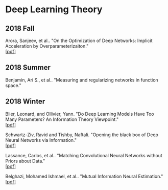 # Deep Learning Theory

## 2018 Fall
Arora, Sanjeev, et al.. "On the Optimization of Deep Networks: Implicit Acceleration by Overparameterizaiton."
</br>[[pdf]](https://arxiv.org/pdf/1802.06509.pdf)

## 2018 Summer
Benjamin, Ari S., et al.. "Measuring and regularizing networks in function space."

## 2018 Winter
Blier, Leonard, and Ollivier, Yann. "Do Deep Learning Models Have Too Many Parameters? An Information Theory Viewpoint."
</br>[[pdf]](https://arxiv.org/pdf/1802.07044.pdf)

Schwartz-Ziv, Ravid and Tishby, Naftali. "Opening the black box of Deep Neural Networks via Information."
</br>[[pdf]](https://arxiv.org/pdf/1703.00810.pdf)

Lassance, Carlos, et al.. "Matching Convolutional Neural Networks without Priors about Data."
</br>[[pdf]](https://arxiv.org/pdf/1802.09802.pdf)

Belghazi, Mohamed Ishmael, et al.. "Mutual Information Neural Estimation."
</br>[[pdf]](https://arxiv.org/pdf/1801.04062.pdf)